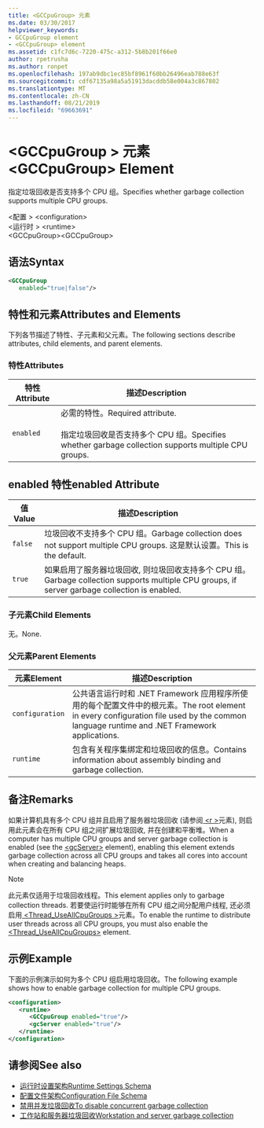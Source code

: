 ```yaml
---
title: <GCCpuGroup> 元素
ms.date: 03/30/2017
helpviewer_keywords:
- GCCpuGroup element
- <GCCpuGroup> element
ms.assetid: c1fc7d6c-7220-475c-a312-5b8b201f66e0
author: rpetrusha
ms.author: ronpet
ms.openlocfilehash: 197ab9dbc1ec85bf8961f60bb26496eab788e63f
ms.sourcegitcommit: cdf67135a98a5a51913dacddb58e004a3c867802
ms.translationtype: MT
ms.contentlocale: zh-CN
ms.lasthandoff: 08/21/2019
ms.locfileid: "69663691"
---
```

# <a name="gccpugroup-element"></a><span data-ttu-id="45a47-102">\<GCCpuGroup > 元素</span><span class="sxs-lookup"><span data-stu-id="45a47-102">\<GCCpuGroup> Element</span></span>

<span data-ttu-id="45a47-103">指定垃圾回收是否支持多个 CPU 组。</span><span class="sxs-lookup"><span data-stu-id="45a47-103">Specifies whether garbage collection supports multiple CPU groups.</span></span>

<span data-ttu-id="45a47-104">\<配置 > </span><span class="sxs-lookup"><span data-stu-id="45a47-104">\<configuration></span></span>\
<span data-ttu-id="45a47-105">\<运行时 > </span><span class="sxs-lookup"><span data-stu-id="45a47-105">\<runtime></span></span>\
<span data-ttu-id="45a47-106">\<GCCpuGroup></span><span class="sxs-lookup"><span data-stu-id="45a47-106">\<GCCpuGroup></span></span>

## <a name="syntax"></a><span data-ttu-id="45a47-107">语法</span><span class="sxs-lookup"><span data-stu-id="45a47-107">Syntax</span></span>

```xml
<GCCpuGroup
   enabled="true|false"/>
```

## <a name="attributes-and-elements"></a><span data-ttu-id="45a47-108">特性和元素</span><span class="sxs-lookup"><span data-stu-id="45a47-108">Attributes and Elements</span></span>

<span data-ttu-id="45a47-109">下列各节描述了特性、子元素和父元素。</span><span class="sxs-lookup"><span data-stu-id="45a47-109">The following sections describe attributes, child elements, and parent elements.</span></span>

### <a name="attributes"></a><span data-ttu-id="45a47-110">特性</span><span class="sxs-lookup"><span data-stu-id="45a47-110">Attributes</span></span>

|<span data-ttu-id="45a47-111">特性</span><span class="sxs-lookup"><span data-stu-id="45a47-111">Attribute</span></span>|<span data-ttu-id="45a47-112">描述</span><span class="sxs-lookup"><span data-stu-id="45a47-112">Description</span></span>|
|---------------|-----------------|
|`enabled`|<span data-ttu-id="45a47-113">必需的特性。</span><span class="sxs-lookup"><span data-stu-id="45a47-113">Required attribute.</span></span><br /><br /> <span data-ttu-id="45a47-114">指定垃圾回收是否支持多个 CPU 组。</span><span class="sxs-lookup"><span data-stu-id="45a47-114">Specifies whether garbage collection supports multiple CPU groups.</span></span>|

## <a name="enabled-attribute"></a><span data-ttu-id="45a47-115">enabled 特性</span><span class="sxs-lookup"><span data-stu-id="45a47-115">enabled Attribute</span></span>

|<span data-ttu-id="45a47-116">值</span><span class="sxs-lookup"><span data-stu-id="45a47-116">Value</span></span>|<span data-ttu-id="45a47-117">描述</span><span class="sxs-lookup"><span data-stu-id="45a47-117">Description</span></span>|
|-----------|-----------------|
|`false`|<span data-ttu-id="45a47-118">垃圾回收不支持多个 CPU 组。</span><span class="sxs-lookup"><span data-stu-id="45a47-118">Garbage collection does not support multiple CPU groups.</span></span> <span data-ttu-id="45a47-119">这是默认设置。</span><span class="sxs-lookup"><span data-stu-id="45a47-119">This is the default.</span></span>|
|`true`|<span data-ttu-id="45a47-120">如果启用了服务器垃圾回收, 则垃圾回收支持多个 CPU 组。</span><span class="sxs-lookup"><span data-stu-id="45a47-120">Garbage collection supports multiple CPU groups, if server garbage collection is enabled.</span></span>|

### <a name="child-elements"></a><span data-ttu-id="45a47-121">子元素</span><span class="sxs-lookup"><span data-stu-id="45a47-121">Child Elements</span></span>

<span data-ttu-id="45a47-122">无。</span><span class="sxs-lookup"><span data-stu-id="45a47-122">None.</span></span>

### <a name="parent-elements"></a><span data-ttu-id="45a47-123">父元素</span><span class="sxs-lookup"><span data-stu-id="45a47-123">Parent Elements</span></span>

|<span data-ttu-id="45a47-124">元素</span><span class="sxs-lookup"><span data-stu-id="45a47-124">Element</span></span>|<span data-ttu-id="45a47-125">描述</span><span class="sxs-lookup"><span data-stu-id="45a47-125">Description</span></span>|
|-------------|-----------------|
|`configuration`|<span data-ttu-id="45a47-126">公共语言运行时和 .NET Framework 应用程序所使用的每个配置文件中的根元素。</span><span class="sxs-lookup"><span data-stu-id="45a47-126">The root element in every configuration file used by the common language runtime and .NET Framework applications.</span></span>|
|`runtime`|<span data-ttu-id="45a47-127">包含有关程序集绑定和垃圾回收的信息。</span><span class="sxs-lookup"><span data-stu-id="45a47-127">Contains information about assembly binding and garbage collection.</span></span>|

## <a name="remarks"></a><span data-ttu-id="45a47-128">备注</span><span class="sxs-lookup"><span data-stu-id="45a47-128">Remarks</span></span>

<span data-ttu-id="45a47-129">如果计算机具有多个 CPU 组并且启用了服务器垃圾回收 (请参阅[ \<r >](gcserver-element.md)元素), 则启用此元素会在所有 CPU 组之间扩展垃圾回收, 并在创建和平衡堆。</span><span class="sxs-lookup"><span data-stu-id="45a47-129">When a computer has multiple CPU groups and server garbage collection is enabled (see the [\<gcServer>](gcserver-element.md) element), enabling this element extends garbage collection across all CPU groups and takes all cores into account when creating and balancing heaps.</span></span>

> [!NOTE]
> <span data-ttu-id="45a47-130">此元素仅适用于垃圾回收线程。</span><span class="sxs-lookup"><span data-stu-id="45a47-130">This element applies only to garbage collection threads.</span></span> <span data-ttu-id="45a47-131">若要使运行时能够在所有 CPU 组之间分配用户线程, 还必须启用[ \<Thread_UseAllCpuGroups >](thread-useallcpugroups-element.md)元素。</span><span class="sxs-lookup"><span data-stu-id="45a47-131">To enable the runtime to distribute user threads across all CPU groups, you must also enable the [\<Thread_UseAllCpuGroups>](thread-useallcpugroups-element.md) element.</span></span>

## <a name="example"></a><span data-ttu-id="45a47-132">示例</span><span class="sxs-lookup"><span data-stu-id="45a47-132">Example</span></span>

<span data-ttu-id="45a47-133">下面的示例演示如何为多个 CPU 组启用垃圾回收。</span><span class="sxs-lookup"><span data-stu-id="45a47-133">The following example shows how to enable garbage collection for multiple CPU groups.</span></span>

```xml
<configuration>
   <runtime>
      <GCCpuGroup enabled="true"/>
      <gcServer enabled="true"/>
   </runtime>
</configuration>
```

## <a name="see-also"></a><span data-ttu-id="45a47-134">请参阅</span><span class="sxs-lookup"><span data-stu-id="45a47-134">See also</span></span>

- [<span data-ttu-id="45a47-135">运行时设置架构</span><span class="sxs-lookup"><span data-stu-id="45a47-135">Runtime Settings Schema</span></span>](index.md)
- [<span data-ttu-id="45a47-136">配置文件架构</span><span class="sxs-lookup"><span data-stu-id="45a47-136">Configuration File Schema</span></span>](../index.md)
- [<span data-ttu-id="45a47-137">禁用并发垃圾回收</span><span class="sxs-lookup"><span data-stu-id="45a47-137">To disable concurrent garbage collection</span></span>](gcconcurrent-element.md#to-disable-background-garbage-collection)
- [<span data-ttu-id="45a47-138">工作站和服务器垃圾回收</span><span class="sxs-lookup"><span data-stu-id="45a47-138">Workstation and server garbage collection</span></span>](../../../../../docs/standard/garbage-collection/fundamentals.md#workstation_and_server_garbage_collection)
